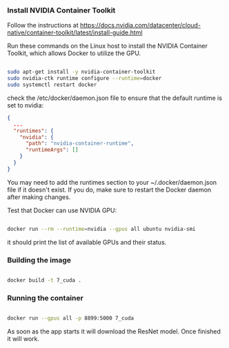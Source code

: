 ### Install NVIDIA Container Toolkit

Follow the instructions at https://docs.nvidia.com/datacenter/cloud-native/container-toolkit/latest/install-guide.html

Run these commands on the Linux host to install the NVIDIA Container Toolkit, which allows Docker to utilize the GPU.

```bash

sudo apt-get install -y nvidia-container-toolkit
sudo nvidia-ctk runtime configure --runtime=docker
sudo systemctl restart docker
```

check the /etc/docker/daemon.json file to ensure that the default runtime is set to nvidia:

```json
{
  ...
  "runtimes": {
    "nvidia": {
      "path": "nvidia-container-runtime",
      "runtimeArgs": []
    }
  }
}
```

You may need to add the runtimes section to your ~/.docker/daemon.json file if it doesn't exist. If you do, make sure to restart the Docker daemon after making changes.

Test that Docker can use NVIDIA GPU:
```bash

docker run --rm --runtime=nvidia --gpus all ubuntu nvidia-smi
```

it should print the list of available GPUs and their status.


### Building the image

```bash 

docker build -t 7_cuda .
```

### Running the container

```bash

docker run --gpus all -p 8899:5000 7_cuda
```

As soon as the app starts it will download the ResNet model. Once finished it will work.